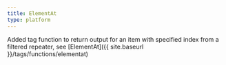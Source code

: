 ```yaml
---
title: ElementAt
type: platform
---
```


Added tag function to return output for an item with specified index from a filtered repeater, see [ElementAt]({{ site.baseurl }}/tags/functions/elementat)


